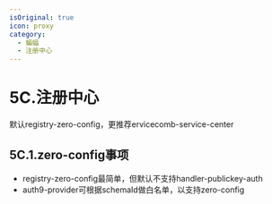 ```yaml
---
isOriginal: true
icon: proxy
category:
  - 蝙蝠
  - 注册中心
---
```


# 5C.注册中心

默认registry-zero-config，更推荐ervicecomb-service-center

## 5C.1.zero-config事项

* registry-zero-config最简单，但默认不支持handler-publickey-auth
* auth9-provider可根据schemaId做白名单，以支持zero-config
